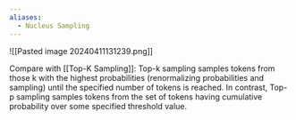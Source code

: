 ```yaml
---
aliases:
  - Nucleus Sampling
---
```

![[Pasted image 20240411131239.png]]

Compare with [[Top-K Sampling]]: Top-k sampling samples tokens from those k with the highest probabilities (renormalizing probabilities and sampling) until the specified number of tokens is reached. In contrast, Top-p sampling samples tokens from the set of tokens having cumulative probability over some specified threshold value.

